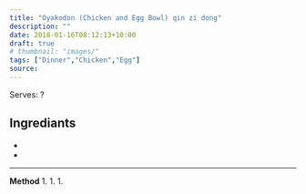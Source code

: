 ```yaml
---
title: "Oyakodon (Chicken and Egg Bowl) qin zi dong"
description: ""
date: 2018-01-16T08:12:13+10:00
draft: true
# thumbnail: "images/"
tags: ["Dinner","Chicken","Egg"]
source: 
---
```



Serves: ?

**Ingrediants**
- 
- 
- 

---

**Method**
1. 
1. 
1. 
